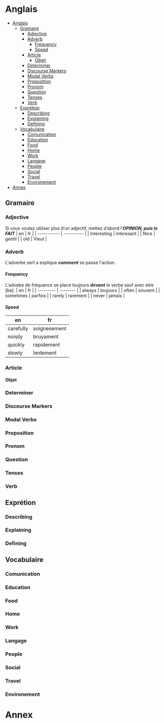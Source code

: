 # Anglais

- [Anglais](#anglais)
  - [Gramaire](#gramaire)
    - [Adjective](#adjective)
    - [Adverb](#adverb)
      - [Frequency](#frequency)
      - [Speed](#speed)
    - [Article](#article)
      - [Objet](#objet)
    - [Determiner](#determiner)
    - [Discourse Markers](#discourse-markers)
    - [Modal Verbs](#modal-verbs)
    - [Proposition](#proposition)
    - [Pronom](#pronom)
    - [Question](#question)
    - [Tenses](#tenses)
    - [Verb](#verb)
  - [Exprétion](#exprétion)
    - [Describing](#describing)
    - [Explaining](#explaining)
    - [Defining](#defining)
  - [Vocabulaire](#vocabulaire)
    - [Comunication](#comunication)
    - [Education](#education)
    - [Food](#food)
    - [Home](#home)
    - [Work](#work)
    - [Langage](#langage)
    - [People](#people)
    - [Social](#social)
    - [Travel](#travel)
    - [Environement](#environement)
- [Annex](#annex)

## Gramaire

### Adjective

Si vous voulez utiliser plus d’un adjectif, mettez d’abord l’***OPINION, puis le FAIT***
| en          | fr         |
| ----------- | ---------- |
| Interesting | interesant |
| Nice        | gentil     |
| old         | Vieut      |

### Adverb

L'adverbe sert a explique ***comment*** se passe l'action.

#### Frequency

L'advebe de fréquance se place toujours ***devant*** le verbe sauf avec etre [be].
| en        | fr       |
| --------- | -------- |
| always    | toujours |
| often     | souvent  |
| sometimes | parfois  |
| rarely    | rarement |
| never     | jamais   |

#### Speed

| en        | fr           |
| --------- | ------------ |
| carefully | soignesement |
| noisily   | bruyament    |
| quickly   | rapidement   |
| slowly    | lentement    |

### Article

#### Objet

### Determiner

### Discourse Markers

### Modal Verbs

### Proposition

### Pronom

### Question

### Tenses

### Verb

## Exprétion

### Describing

### Explaining

### Defining

## Vocabulaire

### Comunication

### Education

### Food

### Home

### Work

### Langage

### People

### Social

### Travel

### Environement

# Annex
